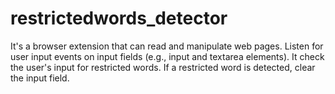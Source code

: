 # restrictedwords_detector
It's a browser extension that can read and manipulate web pages. Listen for user input events on input fields (e.g., input and textarea elements). It check the user's input for restricted words. If a restricted word is detected, clear the input field.

